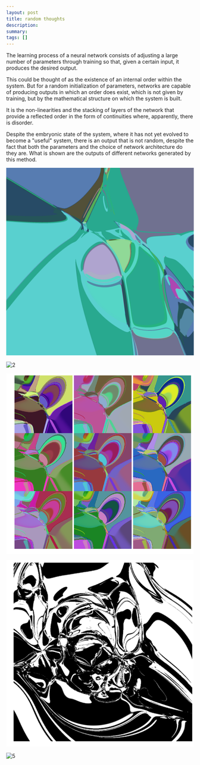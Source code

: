 ```yaml
---
layout: post
title: random thoughts
description:
summary: 
tags: []
---
```


The learning process of a neural network consists of adjusting a large number of parameters through training so that, given a certain input, it produces the desired output.

This could be thought of as the existence of an internal order within the system.
But for a random initialization of parameters, networks are capable of producing outputs in which an order does exist, which is not given by training, but by the mathematical structure on which the system is built.

It is the non-linearities and the stacking of layers of the network that provide a reflected order in the form of continuities where, apparently, there is disorder.

Despite the embryonic state of the system, where it has not yet evolved to become a "useful" system, there is an output that is not random, despite the fact that both the parameters and the choice of network architecture do they are.
What is shown are the outputs of different networks generated by this method.

![1](imgs/RT-1.png)

![2](imgs/RT-3.png)

![3](imgs/RT-5.png)

![4](imgs/RT-2.png)

![5](imgs/bRT-4.png)
